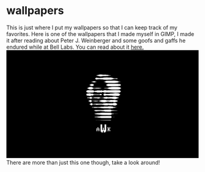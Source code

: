 # wallpapers

This is just where I put my wallpapers so that I can keep track of my favorites.
Here is one of the wallpapers that I made myself in GIMP, I made it after reading about Peter J. Weinberger and some goofs and gaffs he endured while at Bell Labs. You can read about it [here.](https://spinroot.com/pico/pjw.html)
![PJW](pjw_16-9_dark.png)
There are more than just this one though, take a look around!
